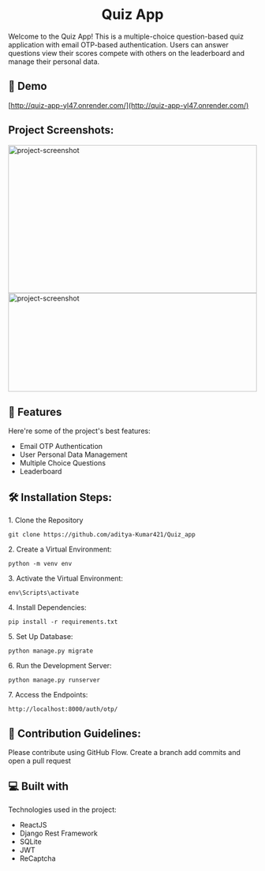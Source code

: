 <h1 align="center" id="title">Quiz App</h1>

<p id="description">Welcome to the Quiz App! This is a multiple-choice question-based quiz application with email OTP-based authentication. Users can answer questions view their scores compete with others on the leaderboard and manage their personal data.</p>

<h2>🚀 Demo</h2>

[http://quiz-app-yl47.onrender.com/](http://quiz-app-yl47.onrender.com/)

<h2>Project Screenshots:</h2>

<img src="https://i.ibb.co/rs73MbS/Screenshot-187.png" alt="project-screenshot" width="100%" height="300/">

<img src="https://i.ibb.co/T1k5Yqp/Screenshot-188.png" alt="project-screenshot" width="100%" height="200/">

  
  
<h2>🧐 Features</h2>

Here're some of the project's best features:

*   Email OTP Authentication
*   User Personal Data Management
*   Multiple Choice Questions
*   Leaderboard

<h2>🛠️ Installation Steps:</h2>

<p>1. Clone the Repository</p>

```
git clone https://github.com/aditya-Kumar421/Quiz_app
```

<p>2. Create a Virtual Environment:</p>

```
python -m venv env
```

<p>3. Activate the Virtual Environment:</p>

```
env\Scripts\activate
```

<p>4. Install Dependencies:</p>

```
pip install -r requirements.txt
```

<p>5. Set Up Database:</p>

```
python manage.py migrate
```

<p>6. Run the Development Server:</p>

```
python manage.py runserver
```

<p>7. Access the Endpoints:</p>

```
http://localhost:8000/auth/otp/
```

<h2>🍰 Contribution Guidelines:</h2>

Please contribute using GitHub Flow. Create a branch add commits and open a pull request

  
  
<h2>💻 Built with</h2>

Technologies used in the project:

*   ReactJS
*   Django Rest Framework
*   SQLite
*   JWT
*   ReCaptcha